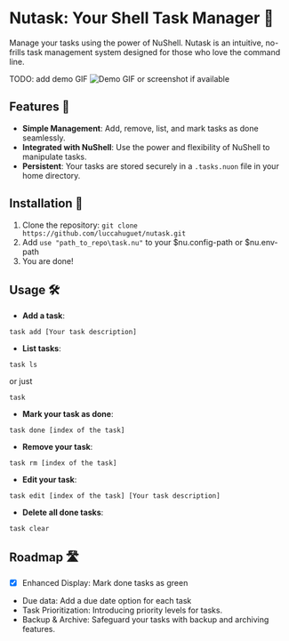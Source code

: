 # Nutask: Your Shell Task Manager 🌰

Manage your tasks using the power of NuShell. Nutask is an intuitive, no-frills task management system designed for those who love the command line.

TODO: add demo GIF
![Demo GIF or screenshot if available](path-to-demo-image.gif)

## Features 🚀
- **Simple Management**: Add, remove, list, and mark tasks as done seamlessly.
- **Integrated with NuShell**: Use the power and flexibility of NuShell to manipulate tasks.
- **Persistent**: Your tasks are stored securely in a `.tasks.nuon` file in your home directory.

## Installation 💽
1. Clone the repository: `git clone https://github.com/luccahuguet/nutask.git`
2. Add `use "path_to_repo\task.nu"` to your $nu.config-path or $nu.env-path
3. You are done!

## Usage 🛠️
- **Add a task**:
  
```nu
task add [Your task description]
```

- **List tasks**:
```nu
task ls
```
 
or just 

```nu
task
```

- **Mark your task as done**:
```nu
task done [index of the task]
```

- **Remove your task**:
```nu
task rm [index of the task]
```

- **Edit your task**:
```nu
task edit [index of the task] [Your task description]
```

- **Delete all done tasks**:
```nu
task clear
```

## Roadmap 🛣️
- [x] Enhanced Display: Mark done tasks as green
- Due data: Add a due date option for each task
- Task Prioritization: Introducing priority levels for tasks.
- Backup & Archive: Safeguard your tasks with backup and archiving features.
